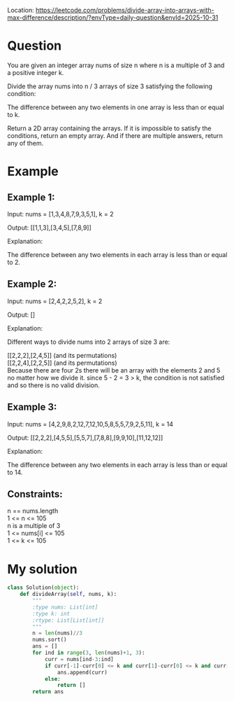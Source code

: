 Location: https://leetcode.com/problems/divide-array-into-arrays-with-max-difference/description/?envType=daily-question&envId=2025-10-31
# Question
You are given an integer array nums of size n where n is a multiple of 3 and a positive integer k.

Divide the array nums into n / 3 arrays of size 3 satisfying the following condition:

The difference between any two elements in one array is less than or equal to k.

Return a 2D array containing the arrays. If it is impossible to satisfy the conditions, return an empty array. And if there are multiple answers, return any of them.

 
# Example

## Example 1:

Input: nums = [1,3,4,8,7,9,3,5,1], k = 2

Output: [[1,1,3],[3,4,5],[7,8,9]]

Explanation:

The difference between any two elements in each array is less than or equal to 2.

## Example 2:

Input: nums = [2,4,2,2,5,2], k = 2

Output: []

Explanation:

Different ways to divide nums into 2 arrays of size 3 are:

[[2,2,2],[2,4,5]] (and its permutations)\
[[2,2,4],[2,2,5]] (and its permutations)\
Because there are four 2s there will be an array with the elements 2 and 5 no matter how we divide it. since 5 - 2 = 3 > k, the condition is not satisfied and so there is no valid division.

## Example 3:

Input: nums = [4,2,9,8,2,12,7,12,10,5,8,5,5,7,9,2,5,11], k = 14

Output: [[2,2,2],[4,5,5],[5,5,7],[7,8,8],[9,9,10],[11,12,12]]

Explanation:

The difference between any two elements in each array is less than or equal to 14.

## Constraints:

n == nums.length\
1 <= n <= 105\
n is a multiple of 3\
1 <= nums[i] <= 105\
1 <= k <= 105
 

# My solution 
```python
class Solution(object):
    def divideArray(self, nums, k):
        """
        :type nums: List[int]
        :type k: int
        :rtype: List[List[int]]
        """
        n = len(nums)//3
        nums.sort()
        ans = []
        for ind in range(3, len(nums)+1, 3):
            curr = nums[ind-3:ind]
            if curr[-1]-curr[0] <= k and curr[1]-curr[0] <= k and curr[-1]-curr[1]<=k:
                ans.append(curr)
            else:
                return []
        return ans        
```
